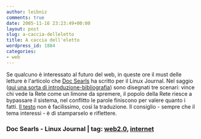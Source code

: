```yaml
---
author: leibniz
comments: true
date: 2005-11-16 23:23:49+00:00
layout: post
slug: a-caccia-delleletto
title: A caccia dell'eletto
wordpress_id: 1884
categories:
- web
---
```


Se qualcuno è interessato al futuro del web, in queste ore il must delle letture è l'articolo che [Doc Searls](http://doc.weblogs.com/) ha scritto per il Linux Journal. Nel saggio ([qui una sorta di introduzione-bibliografia](http://doc.weblogs.com/2005/11/16#savingTheNetFromThePipeholders)) sono disegnati tre scenari: vince chi vede la Rete come un limone da spremere, il popolo della Rete riesce a bypassare il sistema, nel conflitto le parole finiscono per valere quanto i fatti. [Il testo](http://www.linuxjournal.com/article/8673) non è facilissimo, così la traduzione. Il consiglio - sempre che il tema interessi - è di stamparselo e riflettere. 

### Doc Searls - Linux Journal | tag: [web2.0](http://www.technorati.com/tags/web2.0), [internet](http://www.technorati.com/tags/internet)
